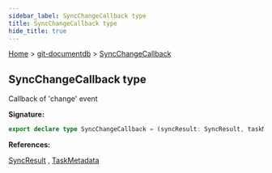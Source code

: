 ```yaml
---
sidebar_label: SyncChangeCallback type
title: SyncChangeCallback type
hide_title: true
---
```


[Home](./index.md) &gt; [git-documentdb](./git-documentdb.md) &gt; [SyncChangeCallback](./git-documentdb.syncchangecallback.md)

## SyncChangeCallback type

Callback of 'change' event

<b>Signature:</b>

```typescript
export declare type SyncChangeCallback = (syncResult: SyncResult, taskMetadata: TaskMetadata) => void;
```
<b>References:</b>

[SyncResult](./git-documentdb.syncresult.md) , [TaskMetadata](./git-documentdb.taskmetadata.md)

